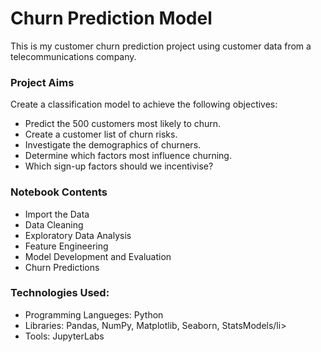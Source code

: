 # Churn Prediction Model

This is my customer churn prediction project using customer data from a telecommunications company. 

### Project Aims

Create a classification model to achieve the following objectives:
<ul>
  <li>Predict the 500 customers most likely to churn.</li>
  <li>Create a customer list of churn risks.</li>
  <li>Investigate the demographics of churners.</li>
  <li>Determine which factors most influence churning.</li>
  <li>Which sign-up factors should we incentivise?</li>
</ul>

### Notebook Contents
<ul>
  <li>Import the Data</li>
  <li>Data Cleaning</li>
  <li>Exploratory Data Analysis</li>
  <li>Feature Engineering</li>
  <li>Model Development and Evaluation</li>
  <li>Churn Predictions</li>
</ul>

### Technologies Used:
<ul>
  <li>Programming Langueges: Python</li>
  <li>Libraries: Pandas, NumPy, Matplotlib, Seaborn, StatsModels/li>
  <li>Tools: JupyterLabs</li>
</ul>
